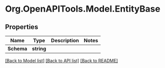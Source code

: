 # Org.OpenAPITools.Model.EntityBase

## Properties

Name | Type | Description | Notes
------------ | ------------- | ------------- | -------------
**Schema** | **string** |  | 

[[Back to Model list]](../../README.md#documentation-for-models) [[Back to API list]](../../README.md#documentation-for-api-endpoints) [[Back to README]](../../README.md)

